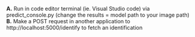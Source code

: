 <b>A.</b> Run in code editor terminal (ie. Visual Studio code) via predict_console.py (change the results = model path to your image path) <br>
<b>B.</b> Make a POST request in another application to http://localhost:5000/identify to fetch an identification <br>


